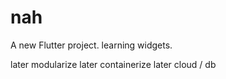 # nah

A new Flutter project. learning widgets.

later modularize
later containerize
later cloud / db






